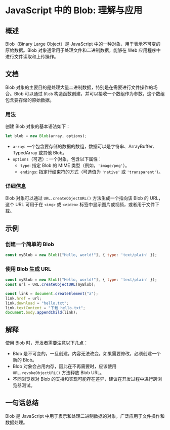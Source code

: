 <!--
Meta Description: # JavaScript 中的 Blob: 理解与应用 ## 概述 Blob（Binary Large Object）是 JavaScript 中的一种对象，用于表示不可变的原始数据。Blob 对象通常用于处理文件和二进制数据，能够在 Web 应用程序中进行文件读取和上传操作。 ## 文档 Blob...
Meta Keywords: blob, url, javascript, link, const
-->

# JavaScript 中的 Blob: 理解与应用

## 概述
Blob（Binary Large Object）是 JavaScript 中的一种对象，用于表示不可变的原始数据。Blob 对象通常用于处理文件和二进制数据，能够在 Web 应用程序中进行文件读取和上传操作。

## 文档
Blob 对象的主要目的是处理大量二进制数据，特别是在需要进行文件操作的场合。Blob 可以通过 `Blob` 构造函数创建，并可以接收一个数组作为参数，这个数组包含要存储的原始数据。

### 用法
创建 Blob 对象的基本语法如下：

```javascript
let blob = new Blob(array, options);
```

- `array`: 一个包含要存储的数据的数组，数据可以是字符串、ArrayBuffer、TypedArray 或其他 Blob。
- `options`（可选）: 一个对象，包含以下属性：
  - `type`: 指定 Blob 的 MIME 类型（例如，`'image/png'`）。
  - `endings`: 指定行结束符的方式（可选值为 `'native'` 或 `'transparent'`）。

### 详细信息
Blob 对象可以通过 `URL.createObjectURL()` 方法生成一个指向该 Blob 的 URL，这个 URL 可用于在 `<img>` 或 `<video>` 标签中显示图片或视频，或者用于文件下载。

## 示例
### 创建一个简单的 Blob
```javascript
const myBlob = new Blob(["Hello, world!"], { type: 'text/plain' });
```

### 使用 Blob 生成 URL
```javascript
const myBlob = new Blob(["Hello, world!"], { type: 'text/plain' });
const url = URL.createObjectURL(myBlob);

const link = document.createElement("a");
link.href = url;
link.download = "hello.txt";
link.textContent = "下载 hello.txt";
document.body.appendChild(link);
```

## 解释
使用 Blob 时，开发者需要注意以下几点：
- Blob 是不可变的，一旦创建，内容无法改变。如果需要修改，必须创建一个新的 Blob。
- Blob 对象会占用内存，因此在不再需要时，应该使用 `URL.revokeObjectURL()` 方法释放 Blob URL。
- 不同浏览器对 Blob 的支持和实现可能存在差异，建议在开发过程中进行跨浏览器测试。

## 一句话总结
Blob 是 JavaScript 中用于表示和处理二进制数据的对象，广泛应用于文件操作和数据处理。